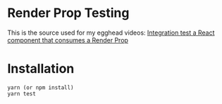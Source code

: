 # Render Prop Testing
This is the source used for my egghead videos: 
[Integration test a React component that consumes a Render Prop](https://egghead.io/lessons/react-integration-test-a-react-component-that-consumes-a-render-prop)

# Installation
```
yarn (or npm install)
yarn test
```
